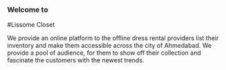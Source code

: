 ### Welcome to 
#Lissome Closet


We provide an online platform to the offline dress rental providers list their inventory and make them accessible across the city of Ahmedabad. We provide a pool of audience, for them to show off their collection and fascinate the customers with the newest trends.
